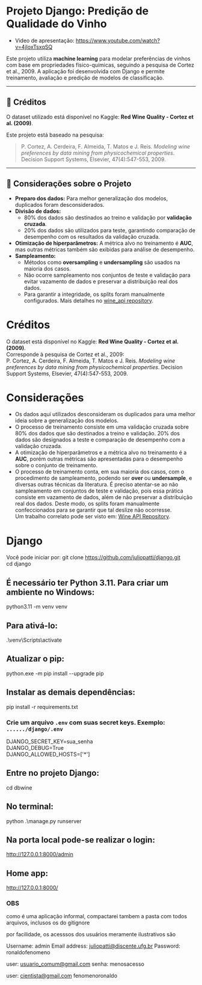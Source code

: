 # Projeto Django: Predição de Qualidade do Vinho
- Video de apresentação: https://www.youtube.com/watch?v=4jIoxTsxqSQ

Este projeto utiliza **machine learning** para modelar preferências de vinhos com base em propriedades físico-químicas, seguindo a pesquisa de Cortez et al., 2009. A aplicação foi desenvolvida com Django e permite treinamento, avaliação e predição de modelos de classificação.

---

## 📜 Créditos
O dataset utilizado está disponível no Kaggle: **Red Wine Quality - Cortez et al. (2009)**.

Este projeto está baseado na pesquisa:
> P. Cortez, A. Cerdeira, F. Almeida, T. Matos e J. Reis. *Modeling wine preferences by data mining from physicochemical properties*. Decision Support Systems, Elsevier, 47(4):547-553, 2009.

---

## 🔎 Considerações sobre o Projeto
- **Preparo dos dados:** Para melhor generalização dos modelos, duplicados foram desconsiderados.
- **Divisão de dados:** 
  - 80% dos dados são destinados ao treino e validação por **validação cruzada**.
  - 20% dos dados são utilizados para teste, garantindo comparação de desempenho com os resultados da validação cruzada.
- **Otimização de hiperparâmetros:** A métrica alvo no treinamento é **AUC**, mas outras métricas também são exibidas para análise de desempenho.
- **Sampleamento:** 
  - Métodos como **oversampling** e **undersampling** são usados na maioria dos casos.
  - Não ocorre sampleamento nos conjuntos de teste e validação para evitar vazamento de dados e preservar a distribuição real dos dados.
  - Para garantir a integridade, os splits foram manualmente configurados. Mais detalhes no [wine_api repository](https://github.com/juliopatti/wine_api).

# Créditos
O dataset está disponível no Kaggle: **Red Wine Quality - Cortez et al. (2009)**.  
Corresponde à pesquisa de Cortez et al., 2009:  
P. Cortez, A. Cerdeira, F. Almeida, T. Matos e J. Reis. *Modeling wine preferences by data mining from physicochemical properties*. Decision Support Systems, Elsevier, 47(4):547-553, 2009.

# Considerações
- Os dados aqui utilizados desconsideram os duplicados para uma melhor ideia sobre a generalização dos modelos.
- O processo de treinamento consiste em uma validação cruzada sobre 80% dos dados que são destinados a treino e validação. 20% dos dados são designados a teste e comparação de desempenho com a validação cruzada.
- A otimização de hiperparâmetros e a métrica alvo no treinamento é a **AUC**, porém outras métricas são apresentadas para o desempenho sobre o conjunto de treinamento.
- O processo de treinamento conta, em sua maioria dos casos, com o procedimento de sampleamento, podendo ser **over** ou **undersample**, e diversas outras técnicas da literatura. É preciso atentar-se ao não sampleamento em conjuntos de teste e validação, pois essa prática consiste em vazamento de dados, além de não preservar a distribuição real dos dados. Deste modo, os splits foram manualmente confeccionados para se garantir que tal deslize não ocorresse.  
  Um trabalho correlato pode ser visto em: [Wine API Repository](https://github.com/juliopatti/wine_api).

# Django
Você pode iniciar por:
git clone https://github.com/juliopatti/django.git  
cd django  

## É necessário ter Python 3.11. Para criar um ambiente no Windows:
python3.11 -m venv venv  

## Para ativá-lo:
.\venv\Scripts\activate  

## Atualizar o pip:
python.exe -m pip install --upgrade pip  

## Instalar as demais dependências:
pip install -r requirements.txt  

### Crie um arquivo `.env` com suas secret keys. Exemplo: `....../django/.env`
DJANGO_SECRET_KEY=sua_senha  
DJANGO_DEBUG=True  
DJANGO_ALLOWED_HOSTS=['*']  

## Entre no projeto Django:
cd dbwine  

## No terminal:
python .\manage.py runserver  

## Na porta local pode-se realizar o login:
http://127.0.0.1:8000/admin  

## Home app:
http://127.0.0.1:8000/


### OBS ##
como é uma aplicação informal, compactarei tambem a pasta com todos arquivos, inclusos os do gitignore

por facilidade, os acesssos dos usuários meramente ilustrativos são

Username: admin
Email address: juliopatti@discente.ufg.br
Password: ronaldofenomeno

user: usuario_comum@gmail.com
senha: menosacesso

user: cientista@gmail.com
fenomenoronaldo

